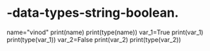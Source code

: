 # -data-types-string-boolean.
name="vinod"
print(name)
print(type(name))
var_1=True
print(var_1)
print(type(var_1))
var_2=False
print(var_2)
print(type(var_2))
